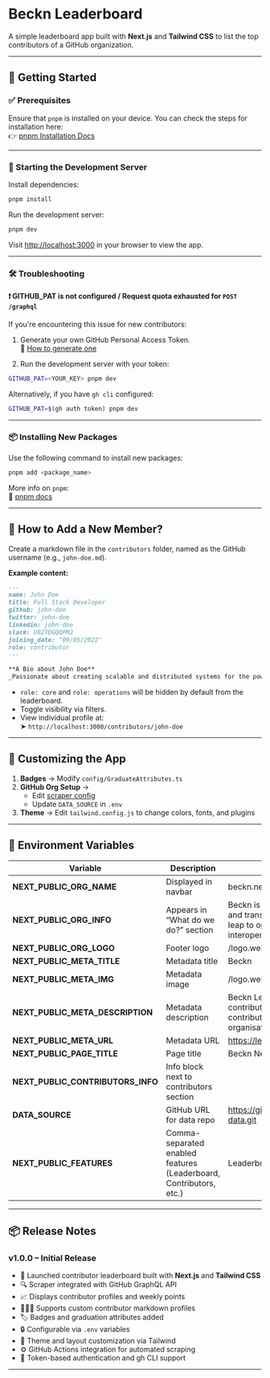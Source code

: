 
# Beckn Leaderboard

A simple leaderboard app built with **Next.js** and **Tailwind CSS** to list the top contributors of a GitHub organization.


---

## 🚀 Getting Started

### ✅ Prerequisites

Ensure that `pnpm` is installed on your device. You can check the steps for installation here:  
👉 [pnpm Installation Docs](https://pnpm.io/installation)

---

### 🧪 Starting the Development Server

Install dependencies:

```bash
pnpm install
```

Run the development server:

```bash
pnpm dev
```

Visit [http://localhost:3000](http://localhost:3000) in your browser to view the app.

---

### 🛠️ Troubleshooting

#### ❗ GITHUB_PAT is not configured / Request quota exhausted for `POST /graphql`

If you're encountering this issue for new contributors:

1. Generate your own GitHub Personal Access Token.  
   🔗 [How to generate one](https://docs.github.com/en/enterprise-server@3.9/authentication/keeping-your-account-and-data-secure/managing-your-personal-access-tokens)

2. Run the development server with your token:

```bash
GITHUB_PAT=<YOUR_KEY> pnpm dev
```

Alternatively, if you have `gh cli` configured:

```bash
GITHUB_PAT=$(gh auth token) pnpm dev
```

---

### 📦 Installing New Packages

Use the following command to install new packages:

```bash
pnpm add <package_name>
```

More info on `pnpm`:  
📘 [pnpm docs](https://pnpm.io/motivation)

---

## 👥 How to Add a New Member?

Create a markdown file in the `contributors` folder, named as the GitHub username (e.g., `john-doe.md`).

**Example content:**

```md
---
name: John Doe
title: Full Stack Developer
github: john-doe
twitter: john-doe
linkedin: john-doe
slack: U02TDGQQPMJ
joining_date: "09/05/2022"
role: contributor
---

**A Bio about John Doe**  
_Passionate about creating scalable and distributed systems for the power grid and interested in contributing to open source digital public goods._
```

- `role: core` and `role: operations` will be hidden by default from the leaderboard.
- Toggle visibility via filters.
- View individual profile at:  
  ➤ `http://localhost:3000/contributors/john-doe`

---

## 🎨 Customizing the App

1. **Badges** → Modify `config/GraduateAttributes.ts`
2. **GitHub Org Setup** →  
   - Edit [scraper config](https://github.com/beckn/leaderboard/blob/main/.github/workflows/scrapper_new_leaderboard.yml)  
   - Update `DATA_SOURCE` in `.env`
3. **Theme** → Edit `tailwind.config.js` to change colors, fonts, and plugins

---

## 🔐 Environment Variables

| Variable                          | Description                                                                                                     | Default                                                                                                                                                                                                                                                                                                                                                                                                         | Optional? |
| --------------------------------- | --------------------------------------------------------------------------------------------------------------- | --------------------------------------------------------------------------------------------------------------------------------------------------------------------------------------------------------------------------------------------------------------------------------------------------------------------------------------------------------------------------------------------------------------- | --------- |
| **NEXT_PUBLIC_ORG_NAME**          | Displayed in navbar                                                                                             | beckn.network                                                                                                                                                                                                                                                                                                                                                                                                     | No        |
| **NEXT_PUBLIC_ORG_INFO**          | Appears in “What do we do?” section                                                                             | Beckn is a universal resource discovery and transaction protocol that enables the leap to open, decentralized, and interoperable peer-to-peer networks. | Yes       |
| **NEXT_PUBLIC_ORG_LOGO**          | Footer logo                                                                                                     | /logo.webp                                                                                                                                                                                                                                                                                                                                                                                                      | No        |
| **NEXT_PUBLIC_META_TITLE**        | Metadata title                                                                                                  | Beckn                                                                                                                                                                                                                                                                                                                                                                                         | No        |
| **NEXT_PUBLIC_META_IMG**          | Metadata image                                                                                                  | /logo.webp                                                                                                                                                                                                                                                                                                                                                                                                      | No        |
| **NEXT_PUBLIC_META_DESCRIPTION**  | Metadata description                                                                                            | Beckn Leaderboard tracks the weekly contributions across different contributors working on projects in the organisation.                                                                                                                                                                                                                                                                                                                              | No        |
| **NEXT_PUBLIC_META_URL**          | Metadata URL                                                                                                    | https://leaderboard-dev.becknprotcol.io                                                                                                                                                                                                                                                                               | No        |
| **NEXT_PUBLIC_PAGE_TITLE**        | Page title                                                                                                      | Beckn Network Contributors                                                                                                                                                                                                                                                                                                                                                                                        | No        |
| **NEXT_PUBLIC_CONTRIBUTORS_INFO** | Info block next to contributors section                                                                         |                                                                                                                                                                                                                                                                                                                                                                                                                 | Yes       |
| **DATA_SOURCE**                   | GitHub URL for data repo                                                                                        | https://github.com/beckn/leaderboard-data.git                                                                                                                                                                                                                                                                                                                                                              | Yes       |
| **NEXT_PUBLIC_FEATURES**          | Comma-separated enabled features (Leaderboard, Contributors, etc.)                                              | Leaderboard,Contributors,Feed,Releases                                                                                                                                                                                                                                                                                                                                                                          | Yes       |

---

## 📦 Release Notes

### v1.0.0 – Initial Release

- 🎉 Launched contributor leaderboard built with **Next.js** and **Tailwind CSS**
- 🔍 Scraper integrated with GitHub GraphQL API
- 📈 Displays contributor profiles and weekly points
- 🧑‍🤝‍🧑 Supports custom contributor markdown profiles
- 🏷️ Badges and graduation attributes added
- 🔒 Configurable via `.env` variables
- 🎨 Theme and layout customization via Tailwind
- ⚙️ GitHub Actions integration for automated scraping
- 🧪 Token-based authentication and gh CLI support

---
